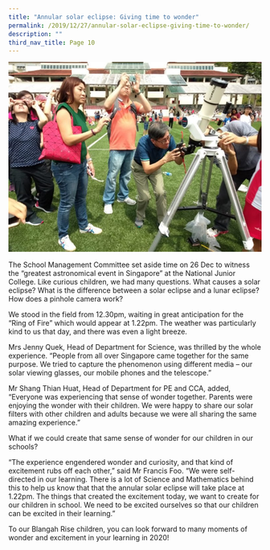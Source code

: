 ```yaml
---
title: "Annular solar eclipse: Giving time to wonder"
permalink: /2019/12/27/annular-solar-eclipse-giving-time-to-wonder/
description: ""
third_nav_title: Page 10
---
```

<img src="/images/772b8fd6-b358-4664-b681-c89143d4608e-768x576.jpg">
<p>The School Management Committee set aside time on 26 Dec to witness the &ldquo;greatest astronomical event in Singapore&rdquo; at the National Junior College. Like curious children, we had many questions. What causes a solar eclipse? What is the difference between a solar eclipse and a lunar eclipse? How does a pinhole camera work?</p>
<p>We stood in the field from 12.30pm, waiting in great anticipation for the &ldquo;Ring of Fire&rdquo; which would appear at 1.22pm. The weather was particularly kind to us that day, and there was even a light breeze.</p>
<p>Mrs Jenny Quek, Head of Department for Science, was thrilled by the whole experience. &ldquo;People from all over Singapore came together for the same purpose. We tried to capture the phenomenon using different media &ndash; our solar viewing glasses, our mobile phones and the telescope.&rdquo;</p>
<p>Mr Shang Thian Huat, Head of Department for PE and CCA, added, &ldquo;Everyone was experiencing that sense of wonder together. Parents were enjoying the wonder with their children. We were happy to share our solar filters with other children and adults because we were all sharing the same amazing experience.&rdquo;</p>
<p>What if we could create that same sense of wonder for our children in our schools?</p>
<p>&ldquo;The experience engendered wonder and curiosity, and that kind of excitement rubs off each other,&rdquo; said Mr Francis Foo. &ldquo;We were self-directed in our learning. There is a lot of Science and Mathematics behind this to help us know that that the annular solar eclipse will take place at 1.22pm. The things that created the excitement today, we want to create for our children in school. We need to be excited ourselves so that our children can be excited in their learning.&rdquo;</p>
<p>To our Blangah Rise children, you can look forward to many moments of wonder and excitement in your learning in 2020!</p>